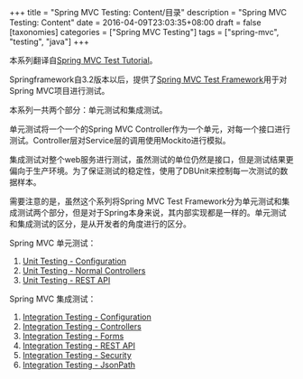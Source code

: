 +++
title = "Spring MVC Testing: Content/目录"
description = "Spring MVC Testing: Content"
date = 2016-04-09T23:03:35+08:00
draft = false
[taxonomies]
categories =  ["Spring MVC Testing"]
tags = ["spring-mvc", "testing", "java"]
+++

本系列翻译自[Spring MVC Test Tutorial](http://www.petrikainulainen.net/spring-mvc-test-tutorial/)。

Springframework自3.2版本以后，提供了[Spring MVC Test Framework](http://docs.spring.io/spring/docs/3.2.x/spring-framework-reference/html/testing.html#spring-mvc-test-framework)用于对Spring MVC项目进行测试。

本系列一共两个部分：单元测试和集成测试。

单元测试将一个一个的Spring MVC Controller作为一个单元，对每一个接口进行测试。Controller层对Service层的调用使用Mockito进行模拟。

集成测试对整个web服务进行测试，虽然测试的单位仍然是接口，但是测试结果更偏向于生产环境。为了保证测试的稳定性，使用了DBUnit来控制每一次测试的数据样本。

需要注意的是，虽然这个系列将Spring MVC Test Framework分为单元测试和集成测试两个部分，但是对于Spring本身来说，其内部实现都是一样的。单元测试和集成测试的区分，是从开发者的角度进行的区分。

<!-- more -->

Spring MVC 单元测试：

1. [Unit Testing - Configuration](@/posts/2016-04-09-spring-mvc-testing-unit-testing-configuration.md)
2. [Unit Testing - Normal Controllers](@/posts/2016-04-09-spring-mvc-testing-unit-testing-normal-controllers.md)
3. [Unit Testing - REST API](@/posts/2016-04-09-spring-mvc-testing-unit-testing-rest-api.md)

Spring MVC 集成测试：

1. [Integration Testing - Configuration](@/posts/2016-04-09-spring-mvc-testing-integration-testing-configuration.md)
2. [Integration Testing - Controllers](@/posts/2016-04-09-spring-mvc-testing-integration-testing-controllers.md)
3. [Integration Testing - Forms](@/posts/2016-04-09-spring-mvc-testing-integration-testing-forms.md)
4. [Integration Testing - REST API](@/posts/2016-04-09-spring-mvc-testing-integration-testing-rest-api.md)
5. [Integration Testing - Security](@/posts/2016-04-09-spring-mvc-testing-integration-testing-security.md)
6. [Integration Testing - JsonPath](@/posts/2016-04-09-spring-mvc-testing-integration-testing-jsonpath.md)
